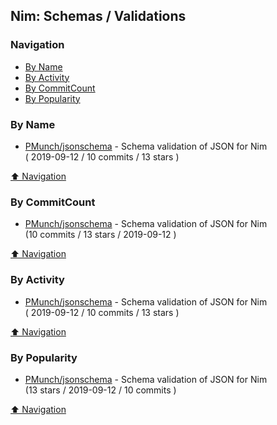 ## Nim: Schemas / Validations


### Navigation

- [By Name](#by-name)
- [By Activity](#by-activity)
- [By CommitCount](#by-commitcount)
- [By Popularity](#by-popularity)

### By Name
<!-- PROJECTS_LIST -->
- [PMunch/jsonschema](https://github.com/PMunch/jsonschema) - Schema validation of JSON for Nim <br/> ( 2019-09-12 / 10 commits / 13 stars )
<!-- /PROJECTS_LIST -->

[⬆ Navigation](#navigation)

### By CommitCount
<!-- COMMITCOUNT_LIST -->
- [PMunch/jsonschema](https://github.com/PMunch/jsonschema) - Schema validation of JSON for Nim <br/> (10 commits / 13 stars / 2019-09-12 )
<!-- /COMMITCOUNT_LIST -->
[⬆ Navigation](#navigation)

### By Activity
<!-- ACTIVITY_LIST -->
- [PMunch/jsonschema](https://github.com/PMunch/jsonschema) - Schema validation of JSON for Nim <br/> ( 2019-09-12 / 10 commits / 13 stars )
<!-- /ACTIVITY_LIST -->

[⬆ Navigation](#navigation)

### By Popularity
<!-- POPULARITY_LIST -->
- [PMunch/jsonschema](https://github.com/PMunch/jsonschema) - Schema validation of JSON for Nim <br/> (13 stars / 2019-09-12 / 10 commits )
<!-- /POPULARITY_LIST -->

[⬆ Navigation](#navigation)
